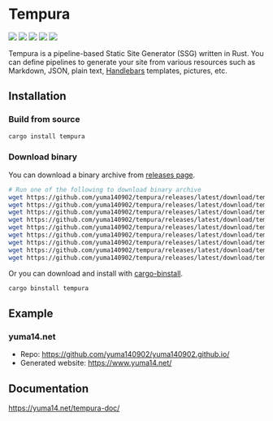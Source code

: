 # Tempura

[![](https://img.shields.io/github/actions/workflow/status/yuma140902/tempura/ci.yml?logo=linux&logoColor=white&label=CI%20on%20Linux)](https://github.com/yuma140902/tempura/actions)
[![](https://img.shields.io/github/actions/workflow/status/yuma140902/tempura/ci.yml?logo=windows&logoColor=white&label=CI%20on%20Windows)](https://github.com/yuma140902/tempura/actions)
[![](https://img.shields.io/github/actions/workflow/status/yuma140902/tempura/ci.yml?logo=apple&logoColor=white&label=CI%20on%20macOS)](https://github.com/yuma140902/tempura/actions)
[![](https://img.shields.io/crates/v/tempura?color=blue)](https://crates.io/crates/tempura)
[![](https://img.shields.io/docsrs/tempura)](https://docs.rs/tempura/)

Tempura is a pipeline-based Static Site Generator (SSG) written in Rust. You can define pipelines to generate your site from various resources such as Markdown, JSON, plain text, [Handlebars](https://handlebarsjs.com/) templates, pictures, etc.

## Installation

### Build from source

```sh
cargo install tempura
```

### Download binary

You can download a binary archive from [releases page](https://github.com/yuma140902/tempura/releases).

```sh
# Run one of the following to download binary archive
wget https://github.com/yuma140902/tempura/releases/latest/download/tempura-aarch64-apple-darwin.tar.gz
wget https://github.com/yuma140902/tempura/releases/latest/download/tempura-aarch64-unknown-linux-gnu.tar.gz
wget https://github.com/yuma140902/tempura/releases/latest/download/tempura-aarch64-unknown-linux-musl.tar.gz
wget https://github.com/yuma140902/tempura/releases/latest/download/tempura-i686-pc-windows-msvc.zip
wget https://github.com/yuma140902/tempura/releases/latest/download/tempura-i686-unknown-linux-gnu.tar.gz
wget https://github.com/yuma140902/tempura/releases/latest/download/tempura-i686-unknown-linux-musl.tar.gz
wget https://github.com/yuma140902/tempura/releases/latest/download/tempura-x86_64-apple-darwin.tar.gz
wget https://github.com/yuma140902/tempura/releases/latest/download/tempura-x86_64-pc-windows-msvc.zip
wget https://github.com/yuma140902/tempura/releases/latest/download/tempura-x86_64-unknown-linux-musl.tar.gz 
```

Or you can download and install with [cargo-binstall](https://github.com/cargo-bins/cargo-binstall).

```sh
cargo binstall tempura
```

## Example

### yuma14.net

- Repo: <https://github.com/yuma140902/yuma140902.github.io/>
- Generated website: <https://www.yuma14.net/>

## Documentation

https://yuma14.net/tempura-doc/

